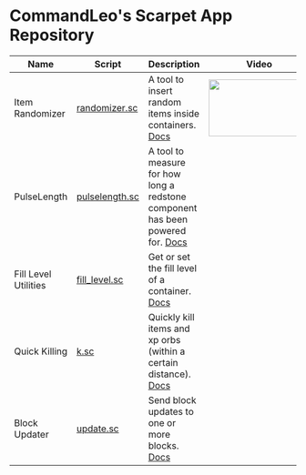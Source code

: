 # CommandLeo's Scarpet App Repository

Name|Script|Description|Video
---|---|---|---
Item Randomizer|[randomizer.sc](https://raw.githubusercontent.com/CommandLeo/scarpet/main/programs/randomizer.sc)|A tool to insert random items inside containers. [Docs](https://github.com/CommandLeo/scarpet/wiki/Item-Randomizer)|[<img src="https://img.youtube.com/vi/EuKzIyFd44Y/mqdefault.jpg" width="177" height="100">](https://youtu.be/EuKzIyFd44Y)
PulseLength|[pulselength.sc](https://raw.githubusercontent.com/CommandLeo/scarpet/main/programs/pulselength.sc)|A tool to measure for how long a redstone component has been powered for. [Docs](https://github.com/CommandLeo/scarpet/wiki/PulseLength)
Fill Level Utilities|[fill_level.sc](https://raw.githubusercontent.com/CommandLeo/scarpet/main/programs/fill_level.sc)|Get or set the fill level of a container. [Docs](https://github.com/CommandLeo/scarpet/wiki/Fill-Level-Utilities)
Quick Killing|[k.sc](https://raw.githubusercontent.com/CommandLeo/scarpet/main/programs/k.sc)|Quickly kill items and xp orbs (within a certain distance). [Docs](https://github.com/CommandLeo/scarpet/wiki/Quick-Killing)
Block Updater|[update.sc](https://raw.githubusercontent.com/CommandLeo/scarpet/main/programs/update.sc)|Send block updates to one or more blocks. [Docs](https://github.com/CommandLeo/scarpet/wiki/Block-Updater)
